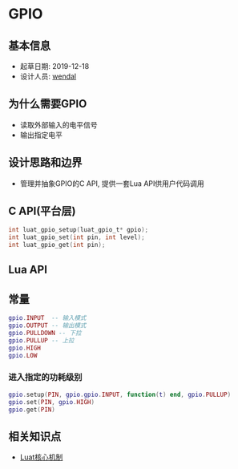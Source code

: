 # GPIO

## 基本信息

* 起草日期: 2019-12-18
* 设计人员: [wendal](https://github.com/wendal)

## 为什么需要GPIO

* 读取外部输入的电平信号
* 输出指定电平

## 设计思路和边界

* 管理并抽象GPIO的C API, 提供一套Lua API供用户代码调用

## C API(平台层)

```C
int luat_gpio_setup(luat_gpio_t* gpio);
int luat_gpio_set(int pin, int level);
int luat_gpio_get(int pin);
```

## Lua API

## 常量

```lua
gpio.INPUT  -- 输入模式
gpio.OUTPUT -- 输出模式
gpio.PULLDOWN -- 下拉
gpio.PULLUP -- 上拉
gpio.HIGH
gpio.LOW
```

### 进入指定的功耗级别

```lua
gpio.setup(PIN, gpio.gpio.INPUT, function(t) end, gpio.PULLUP)
gpio.set(PIN, gpio.HIGH)
gpio.get(PIN)
```
## 相关知识点

* [Luat核心机制](luat_core.md)

